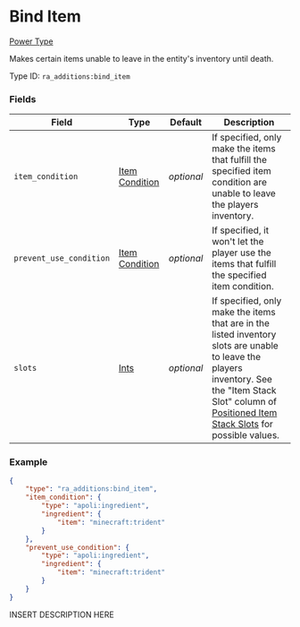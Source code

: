 # Bind Item
[Power Type](../power_types.md)

Makes certain items unable to leave in the entity's inventory until death.

Type ID: `ra_additions:bind_item`
### Fields
Field | Type | Default | Description
------|------|---------|-------------
`item_condition` | [Item Condition](../data_types/item_condition.md) | _optional_ | If specified, only make the items that fulfill the specified item condition are unable to leave the players inventory.
`prevent_use_condition` | [Item Condition](../data_types/item_condition.md) | _optional_ | If specified, it won't let the player use the items that fulfill the specified item condition.
`slots` | [Ints](../data_types/ints.md) | _optional_ | If specified, only make the items that are in the listed inventory slots are unable to leave the players inventory. See the "Item Stack Slot" column of [Positioned Item Stack Slots](https://origins.readthedocs.io/en/latest/misc/extras/positioned_item_stack_slots/) for possible values.

### Example
```json
{
    "type": "ra_additions:bind_item",
    "item_condition": {
        "type": "apoli:ingredient",
        "ingredient": {
            "item": "minecraft:trident"
        }
    },
    "prevent_use_condition": {
        "type": "apoli:ingredient",
        "ingredient": {
            "item": "minecraft:trident"
        }
    }
}```
INSERT DESCRIPTION HERE

